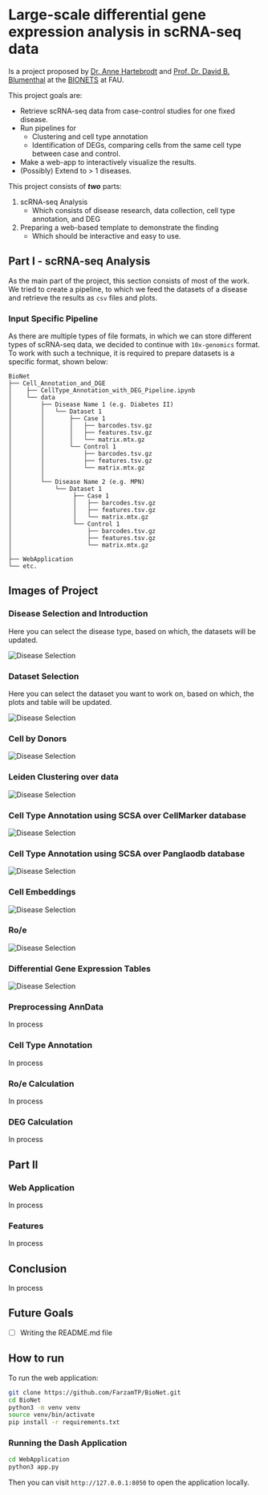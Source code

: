 # Large-scale differential gene expression analysis in scRNA-seq data

Is a project proposed by [Dr. Anne Hartebrodt](https://www.bionets.tf.fau.de/person/anne-hartebrodt/) and [Prof. Dr. David B. Blumenthal](https://www.bionets.tf.fau.de/person/david-b-blumenthal/) at the [BIONETS](https://www.bionets.tf.fau.de/) at FAU.

This project goals are:

- Retrieve scRNA-seq data from case-control studies for one fixed disease.
- Run pipelines for
    - Clustering and cell type annotation
    - Identification of DEGs, comparing cells from the same cell type between case and control.
- Make a web-app to interactively visualize the results.
- (Possibly) Extend to > 1 diseases.

This project consists of ***two*** parts:

1. scRNA-seq Analysis
    - Which consists of disease research, data collection, cell type annotation, and DEG
2. Preparing a web-based template to demonstrate the finding
    - Which should be interactive and easy to use.

## Part I - scRNA-seq Analysis
As the main part of the project, this section consists of most of the work. We tried to create a pipeline, to which we feed the datasets of a disease and retrieve the results as `csv` files and plots.

### Input Specific Pipeline
As there are multiple types of file formats, in which we can store different types of scRNA-seq data, we decided to continue with `10x-genomics` format.
To work with such a technique, it is required to prepare datasets is a specific format, shown below:

    BioNet
    ├── Cell_Annotation_and_DGE
    │    ├── CellType_Annotation_with_DEG_Pipeline.ipynb
    │    └── data
    │        ├── Disease Name 1 (e.g. Diabetes II)
    │        │   └── Dataset 1
    │        │       ├── Case 1
    │        │       │   ├── barcodes.tsv.gz
    │        │       │   ├── features.tsv.gz
    │        │       │   └── matrix.mtx.gz
    │        │       └── Control 1
    │        │           ├── barcodes.tsv.gz
    │        │           ├── features.tsv.gz
    │        │           └── matrix.mtx.gz
    │        │
    │        └── Disease Name 2 (e.g. MPN)
    │            └── Dataset 1
    │                 ├── Case 1
    │                 │   ├── barcodes.tsv.gz
    │                 │   ├── features.tsv.gz
    │                 │   └── matrix.mtx.gz
    │                 └── Control 1
    │                     ├── barcodes.tsv.gz
    │                     ├── features.tsv.gz
    │                     └── matrix.mtx.gz
    │
    ├── WebApplication
    └── etc.

## Images of Project
### Disease Selection and Introduction
Here you can select the disease type, based on which, the datasets will be updated.

![Disease Selection](README_FILES/banner.png)

### Dataset Selection
Here you can select the dataset you want to work on, based on which, the plots and table will be updated.

![Disease Selection](README_FILES/dataset_selection.png)

### Cell by Donors
![Disease Selection](README_FILES/Cells_By_Donors.png)

### Leiden Clustering over data
![Disease Selection](README_FILES/Leiden.png)

### Cell Type Annotation using SCSA over CellMarker database
![Disease Selection](README_FILES/CellMarker.png)

### Cell Type Annotation using SCSA over Panglaodb database
![Disease Selection](README_FILES/Panglaodb.png)

### Cell Embeddings
![Disease Selection](README_FILES/cell_embedding.png)

### Ro/e
![Disease Selection](README_FILES/ROE.png)

### Differential Gene Expression Tables
![Disease Selection](README_FILES/tables.png)

### Preprocessing AnnData
In process

### Cell Type Annotation
In process

### Ro/e Calculation
In process

### DEG Calculation
In process

## Part II
### Web Application
In process

### Features
In process

## Conclusion
In process

## Future Goals
- [ ] Writing the README.md file

## How to run
To run the web application:

```bash
git clone https://github.com/FarzamTP/BioNet.git
cd BioNet
python3 -m venv venv
source venv/bin/activate
pip install -r requirements.txt
```

### Running the Dash Application
```bash
cd WebApplication
python3 app.py
```

Then you can visit ```http://127.0.0.1:8050``` to open the application locally.

